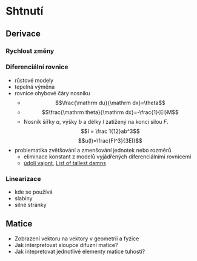 # Shtnutí

## Derivace

### Rychlost změny

### Diferenciální rovnice

* růstové modely
* tepelná výměna
* rovnice ohybové čáry nosníku
  * $$\frac{\mathrm du}{\mathrm dx}=\theta$$
  * $$\frac{\mathrm theta}{\mathrm dx}=-\frac{1}{EI}M$$
  * Nosník šířky $a$, výšky $b$ a délky $l$ zatížený na konci silou $F$.
    $$I = \frac 1{12}ab^3$$ $$u(l)=\frac{Fl^3}{3EI}$$
* problematika zvětšování a zmenšování jednotek nebo rozměrů
  * eliminace konstant z modelů vyjádřených diferenciálními rovnicemi
  * [údolí vajont](https://www.youtube.com/watch?v=BK5uwnVCeCw&t=2156s), [List of tallest damns](https://en.wikipedia.org/wiki/List_of_tallest_dams)
  

### Linearizace

* kde se používá
* slabiny
* silné stránky

## Matice

* Zobrazení vektoru na vektory v geometrii a fyzice
* Jak interpretovat sloupce difuzní matice?
* Jak intepretovat jednotlivé elementy matice tuhosti?
